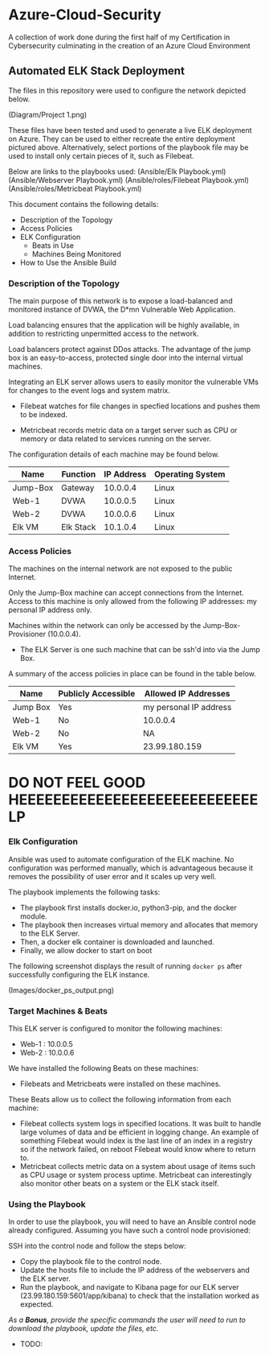# Azure-Cloud-Security
A collection of work done during the first half of my Certification in Cybersecurity culminating in the creation of an Azure Cloud Environment

## Automated ELK Stack Deployment

The files in this repository were used to configure the network depicted below.

(Diagram/Project 1.png)

These files have been tested and used to generate a live ELK deployment on Azure. They can be used to either recreate the entire deployment pictured above. Alternatively, select portions of the playbook file may be used to install only certain pieces of it, such as Filebeat.

Below are links to the playbooks used:
(Ansible/Elk Playbook.yml)
(Ansible/Webserver Playbook.yml)
(Ansible/roles/Filebeat Playbook.yml)
(Ansible/roles/Metricbeat Playbook.yml)

This document contains the following details:
- Description of the Topology
- Access Policies
- ELK Configuration
  - Beats in Use
  - Machines Being Monitored
- How to Use the Ansible Build

### Description of the Topology

The main purpose of this network is to expose a load-balanced and monitored instance of DVWA, the D*mn Vulnerable Web Application.

Load balancing ensures that the application will be highly available, in addition to restricting unpermitted access to the network.

Load balancers protect against DDos attacks. The advantage of the jump box is an easy-to-access, protected single door into the internal virtual machines.

Integrating an ELK server allows users to easily monitor the vulnerable VMs for changes to the event logs and system matrix.

- Filebeat watches for file changes in specfied locations and pushes them to be indexed.

- Metricbeat records metric data on a target server such as CPU or memory or data related to services running on the server.

The configuration details of each machine may be found below.

| Name     | Function | IP Address | Operating System |
|----------|----------|------------|------------------|
| Jump-Box | Gateway  | 10.0.0.4   | Linux            |
| Web-1    | DVWA     | 10.0.0.5   | Linux            |
| Web-2    | DVWA     | 10.0.0.6   | Linux            |
| Elk VM   | Elk Stack| 10.1.0.4   | Linux            |

### Access Policies

The machines on the internal network are not exposed to the public Internet. 

Only the Jump-Box machine can accept connections from the Internet. Access to this machine is only allowed from the following IP addresses: my personal IP address only.

Machines within the network can only be accessed by the Jump-Box-Provisioner (10.0.0.4).
- The ELK Server is one such machine that can be ssh'd into via the Jump Box.

A summary of the access policies in place can be found in the table below.

| Name     | Publicly Accessible | Allowed IP Addresses  |
|----------|---------------------|-----------------------|
| Jump Box | Yes                 | my personal IP address|
| Web-1    | No                  | 10.0.0.4              |
| Web-2    | No                  | NA                    |
| Elk VM   | Yes                 | 23.99.180.159         |

# DO NOT FEEL GOOD HEEEEEEEEEEEEEEEEEEEEEEEEEEEELP

### Elk Configuration

Ansible was used to automate configuration of the ELK machine. No configuration was performed manually, which is advantageous because it removes the possibility of user error and it scales up very well.

The playbook implements the following tasks:
- The playbook first installs docker.io, python3-pip, and the docker module.
- The playbook then increases virtual memory and allocates that memory to the ELK Server.
- Then, a docker elk container is downloaded and launched.
- Finally, we allow docker to start on boot

The following screenshot displays the result of running `docker ps` after successfully configuring the ELK instance.

(Images/docker_ps_output.png)

### Target Machines & Beats
This ELK server is configured to monitor the following machines:
- Web-1 : 10.0.0.5
- Web-2 : 10.0.0.6

We have installed the following Beats on these machines:
- Filebeats and Metricbeats were installed on these machines.

These Beats allow us to collect the following information from each machine:
- Filebeat collects system logs in specified locations. It was built to handle large volumes of data and be efficient in logging change. An example of something Filebeat would index is the last line of an index in a registry so if the network failed, on reboot Filebeat would know where to return to.
- Metricbeat collects metric data on a system about usage of items such as CPU usage or system process uptime. Metricbeat can interestingly also monitor other beats on a system or the ELK stack itself.

### Using the Playbook
In order to use the playbook, you will need to have an Ansible control node already configured. Assuming you have such a control node provisioned: 

SSH into the control node and follow the steps below:
- Copy the playbook file to the control node.
- Update the hosts file to include the IP address of the webservers and the ELK server.
- Run the playbook, and navigate to Kibana page for our ELK server (23.99.180.159:5601/app/kibana) to check that the installation worked as expected.

_As a **Bonus**, provide the specific commands the user will need to run to download the playbook, update the files, etc._
- TODO:
